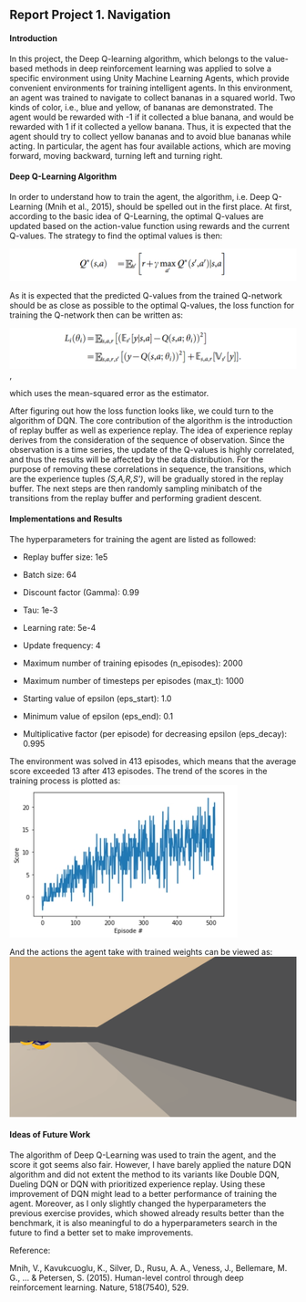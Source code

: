 ## Report Project 1. Navigation

#### Introduction
In this project, the Deep Q-learning algorithm, which belongs to the value-based methods in deep reinforcement learning was applied to solve a specific environment using Unity Machine Learning Agents, which provide convenient environments for training intelligent agents. In this environment, an agent was trained to navigate to collect bananas in a squared world. Two kinds of color, i.e., blue and yellow, of bananas are demonstrated. The agent would be rewarded with -1 if it collected a blue banana, and would be rewarded with 1 if it collected a yellow banana. Thus, it is expected that the agent should try to collect yellow bananas and to avoid blue bananas while acting. In particular, the agent has four available actions, which are moving forward, moving backward, turning left and turning right.

#### Deep Q-Learning Algorithm
In order to understand how to train the agent, the algorithm, i.e. Deep Q-Learning (Mnih et al., 2015), should be spelled out in the first place. At first, according to the basic idea of Q-Learning, the optimal Q-values are updated based on the action-value function using rewards and the current Q-values. The strategy to find the optimal values is then:

![Q](https://github.com/tnyng/udacity-deep-reinforcement-learning/blob/master/Project%201:%20Navigation/pics/qvalue.PNG)

 As it is expected that the predicted Q-values from the trained Q-network should be as close as possible to the optimal Q-values, the loss function for training the Q-network then can be written as:

![Loss](https://github.com/tnyng/udacity-deep-reinforcement-learning/blob/master/Project%201:%20Navigation/pics/dqn_loss.PNG),

 which uses the mean-squared error as the estimator.

After figuring out how the loss function looks like, we could turn to the algorithm of DQN. The core contribution of the algorithm is the introduction of replay buffer as well as experience replay. The idea of experience replay derives from the consideration of the sequence of observation. Since the observation is a time series, the update of the Q-values is highly correlated, and thus the results will be affected by the data distribution. For the purpose of removing these correlations in sequence, the transitions, which are the experience tuples *(S,A,R,S')*, will be gradually stored in the replay buffer. The next steps are then randomly sampling minibatch of the transitions from the replay buffer and performing gradient descent. 

#### Implementations and Results
The hyperparameters for training the agent are listed as followed:

- Replay buffer size: 1e5
- Batch size: 64
- Discount factor (Gamma): 0.99
- Tau: 1e-3
- Learning rate: 5e-4
- Update frequency: 4

- Maximum number of training episodes (n_episodes): 2000
- Maximum number of timesteps per episodes (max_t): 1000
- Starting value of epsilon (eps_start): 1.0
- Minimum value of epsilon (eps_end): 0.1
- Multiplicative factor (per episode) for decreasing epsilon (eps_decay): 0.995

The environment was solved in 413 episodes, which means that the average score exceeded 13 after 413 episodes. The trend of the scores in the training process is plotted as:
![Result](https://github.com/tnyng/udacity-deep-reinforcement-learning/blob/master/Project%201:%20Navigation/pics/result.jpg)

And the actions the agent take with trained weights can be viewed as:
![Trained](https://github.com/tnyng/udacity-deep-reinforcement-learning/blob/master/Project%201:%20Navigation/pics/trained.gif)

#### Ideas of Future Work
The algorithm of Deep Q-Learning was used to train the agent, and the score it got seems also fair. However, I have barely applied the nature DQN algorithm and did not extent the method to its variants like Double DQN, Dueling DQN or DQN with prioritized experience replay. Using these improvement of DQN might lead to a better performance of training the agent. Moreover, as I only slightly changed the hyperparameters the previous exercise provides, which showed already results better than the benchmark, it is also meaningful to do a hyperparameters search in the future to find a better set to make improvements.

Reference:

Mnih, V., Kavukcuoglu, K., Silver, D., Rusu, A. A., Veness, J., Bellemare, M. G., ... & Petersen, S. (2015). Human-level control through deep reinforcement learning. Nature, 518(7540), 529.
